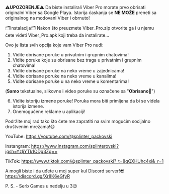 ⚠️**UPOZORENJE**⚠️
Da biste instalirali Viber Pro morate prvo obrisati originalni Viber sa Google Playa. Istorija ćaskanja se **NE MOŽE** preneti sa originalnog na modovani Viber i obrnuto!

🗂Instalacija🗂
Nakon što preuzmete Viber_Pro.zip otvorite ga i u njemu ćete videti Viber_Pro.apk koji treba da instalirate...

Ovo je lista svih opcija koje vam Viber Pro nudi:
1. Vidite obrisane poruke u privatnim i grupnim chatovima!
2. Vidite poruke koje su obrisane bez traga u privatnim i grupnim chatovima!
3. Vidite obrisane poruke na neko vreme u zajednicama!
4. Vidite obrisane poruke na neko vreme u kanalima!
5. Vidite obrisane poruke u na neko vreme u komentarima!

(**Samo** tekstualne, slikovne i video poruke su označene sa "**Obrisano🚫**")

6. Vidite istoriju izmene poruke! Poruka mora biti primljena da bi se videla istorija izmene.
7. Onemogućene reklame u aplikaciji!

Podržite moj rad tako što ćete me zapratiti na svim mogućim socijalno društvenim mrežama!😃

YouTube: https://youtube.com/@splinter_packovski

Instangram: https://www.instagram.com/splinterovski?igsh=YzljYTk1ODg3Zg==

TikTok: https://www.tiktok.com/@splinter_packovski?_t=8qQXHUhc4xi&_r=1

A mogli biste i da uđete u moj super kul Discord server!😎
https://discord.gg/Xr8K6eGfyR

P. S. - Serb Games u nedelju u 3😉
